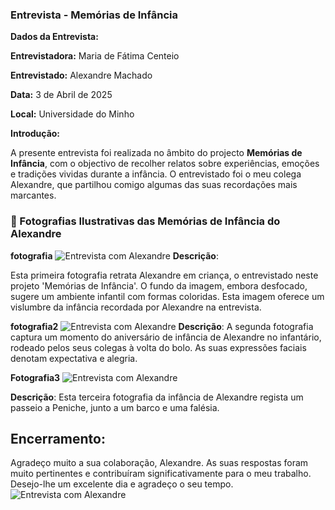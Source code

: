 ### Entrevista - Memórias de Infância

**Dados da Entrevista:**

**Entrevistadora:** Maria de Fátima Centeio

**Entrevistado:** Alexandre Machado

**Data:** 3 de Abril de 2025  

**Local:** Universidade do Minho

**Introdução:**

A presente entrevista foi realizada no âmbito do projecto **Memórias de Infância**, com o objectivo de recolher relatos sobre experiências, emoções e tradições vividas durante a infância. O entrevistado foi o meu colega Alexandre, que partilhou comigo algumas das suas recordações mais marcantes.

### 📸 Fotografias Ilustrativas das Memórias de Infância do Alexandre

**fotografia**
![Entrevista com Alexandre](INT.%20WEB/fotografia1.jpeg)
**Descrição**:

Esta primeira fotografia retrata Alexandre em criança, o entrevistado neste projeto 'Memórias de Infância'. O fundo da imagem, embora desfocado, sugere um ambiente infantil com formas coloridas. Esta imagem oferece um vislumbre da infância recordada por Alexandre na entrevista.

**fotografia2**
![Entrevista com Alexandre](INT.%20WEB/fotografia2.jpeg)
**Descrição**: 
A segunda fotografia captura um momento do aniversário de infância de Alexandre no infantário, rodeado pelos seus colegas à volta do bolo. As suas expressões faciais denotam expectativa e alegria.

**Fotografia3**
![Entrevista com Alexandre](INT.%20WEB/fotografia3.jpeg)

**Descrição**: 
Esta terceira fotografia da infância de Alexandre regista um passeio a Peniche, junto a um barco e uma falésia.

## Encerramento:

Agradeço muito a sua colaboração, Alexandre. As suas respostas foram muito pertinentes e contribuíram significativamente para o meu trabalho. Desejo-lhe um excelente dia e agradeço o seu tempo.
![Entrevista com Alexandre](INT.%20WEB/fotografia4.jpeg)


